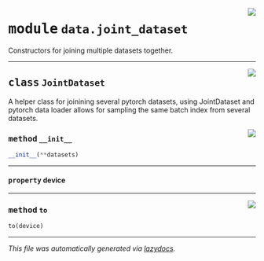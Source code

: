 <!-- markdownlint-disable -->

<a href="../deepchoice/data/joint_dataset.py#L0"><img align="right" style="float:right;" src="https://img.shields.io/badge/-source-cccccc?style=flat-square"></a>

# <kbd>module</kbd> `data.joint_dataset`
Constructors for joining multiple datasets together. 



---

<a href="../deepchoice/data/joint_dataset.py#L8"><img align="right" style="float:right;" src="https://img.shields.io/badge/-source-cccccc?style=flat-square"></a>

## <kbd>class</kbd> `JointDataset`
A helper class for joinining several pytorch datasets, using JointDataset and pytorch data loader allows for sampling the same batch index from several datasets. 

<a href="../deepchoice/data/joint_dataset.py#L13"><img align="right" style="float:right;" src="https://img.shields.io/badge/-source-cccccc?style=flat-square"></a>

### <kbd>method</kbd> `__init__`

```python
__init__(**datasets)
```






---

#### <kbd>property</kbd> device







---

<a href="../deepchoice/data/joint_dataset.py#L38"><img align="right" style="float:right;" src="https://img.shields.io/badge/-source-cccccc?style=flat-square"></a>

### <kbd>method</kbd> `to`

```python
to(device)
```








---

_This file was automatically generated via [lazydocs](https://github.com/ml-tooling/lazydocs)._
